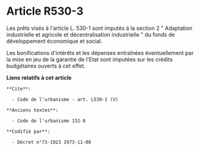 # Article R530-3

Les prêts visés à l'article L. 530-1 sont imputés à la section 2 " Adaptation industrielle et agricole et décentralisation
industrielle " du fonds de développement économique et social. 

Les bonifications d'intérêts et les dépenses entraînées éventuellement par la mise en jeu de la garantie de l'Etat sont
imputées sur les crédits budgétaires ouverts à cet effet.

**Liens relatifs à cet article**

	**Cite**:

	  - Code de l'urbanisme - art. L530-1 (V)

	**Anciens textes**:

	  - Code de l'urbanisme 152-8

	**Codifié par**:

	  - Décret n°73-1023 1973-11-08
